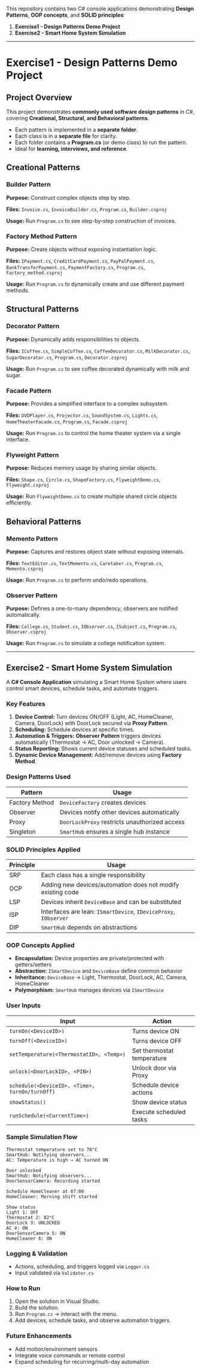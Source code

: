 This repository contains two C# console applications demonstrating **Design Patterns**, **OOP concepts**, and **SOLID principles**:

1. **Exercise1 - Design Patterns Demo Project**
2. **Exercise2 - Smart Home System Simulation**

---

# **Exercise1 - Design Patterns Demo Project**

## Project Overview

This project demonstrates **commonly used software design patterns** in C#, covering **Creational, Structural, and Behavioral patterns**.

* Each pattern is implemented in a **separate folder**.
* Each class is in a **separate file** for clarity.
* Each folder contains a **Program.cs** (or demo class) to run the pattern.
* Ideal for **learning, interviews, and reference**.

## Creational Patterns

### Builder Pattern

**Purpose:** Construct complex objects step by step.

**Files:** `Invoice.cs`, `InvoiceBuilder.cs`, `Program.cs`, `Builder.csproj`

**Usage:** Run `Program.cs` to see step-by-step construction of invoices.

### Factory Method Pattern

**Purpose:** Create objects without exposing instantiation logic.

**Files:** `IPayment.cs`, `CreditCardPayment.cs`, `PayPalPayment.cs`, `BankTransferPayment.cs`, `PaymentFactory.cs`, `Program.cs`, `Factory_method.csproj`

**Usage:** Run `Program.cs` to dynamically create and use different payment methods.

## Structural Patterns

### Decorator Pattern

**Purpose:** Dynamically adds responsibilities to objects.

**Files:** `ICoffee.cs`, `SimpleCoffee.cs`, `CoffeeDecorator.cs`, `MilkDecorator.cs`, `SugarDecorator.cs`, `Program.cs`, `Decorator.csproj`

**Usage:** Run `Program.cs` to see coffee decorated dynamically with milk and sugar.

### Facade Pattern

**Purpose:** Provides a simplified interface to a complex subsystem.

**Files:** `DVDPlayer.cs`, `Projector.cs`, `SoundSystem.cs`, `Lights.cs`, `HomeTheaterFacade.cs`, `Program.cs`, `Facade.csproj`

**Usage:** Run `Program.cs` to control the home theater system via a single interface.

### Flyweight Pattern

**Purpose:** Reduces memory usage by sharing similar objects.

**Files:** `Shape.cs`, `Circle.cs`, `ShapeFactory.cs`, `FlyweightDemo.cs`, `Flyweight.csproj`

**Usage:** Run `FlyweightDemo.cs` to create multiple shared circle objects efficiently.

## Behavioral Patterns

### Memento Pattern

**Purpose:** Captures and restores object state without exposing internals.

**Files:** `TextEditor.cs`, `TextMemento.cs`, `Caretaker.cs`, `Program.cs`, `Memento.csproj`

**Usage:** Run `Program.cs` to perform undo/redo operations.

### Observer Pattern

**Purpose:** Defines a one-to-many dependency; observers are notified automatically.

**Files:** `College.cs`, `Student.cs`, `IObserver.cs`, `ISubject.cs`, `Program.cs`, `Observer.csproj`

**Usage:** Run `Program.cs` to simulate a college notification system.

---

## Exercise2 - Smart Home System Simulation

A **C# Console Application** simulating a Smart Home System where users control smart devices, schedule tasks, and automate triggers.

### Key Features

1. **Device Control:** Turn devices ON/OFF (Light, AC, HomeCleaner, Camera, DoorLock) with DoorLock secured via **Proxy Pattern**.
2. **Scheduling:** Schedule devices at specific times.
3. **Automation & Triggers:** **Observer Pattern** triggers devices automatically (Thermostat → AC, Door unlocked → Camera).
4. **Status Reporting:** Shows current device statuses and scheduled tasks.
5. **Dynamic Device Management:** Add/remove devices using **Factory Method**.

### Design Patterns Used

| Pattern        | Usage                                         |
| -------------- | --------------------------------------------- |
| Factory Method | `DeviceFactory` creates devices               |
| Observer       | Devices notify other devices automatically    |
| Proxy          | `DoorLockProxy` restricts unauthorized access |
| Singleton      | `SmartHub` ensures a single hub instance      |

### SOLID Principles Applied

| Principle | Usage                                                            |
| --------- | ---------------------------------------------------------------- |
| SRP       | Each class has a single responsibility                           |
| OCP       | Adding new devices/automation does not modify existing code      |
| LSP       | Devices inherit `DeviceBase` and can be substituted              |
| ISP       | Interfaces are lean: `ISmartDevice`, `IDeviceProxy`, `IObserver` |
| DIP       | `SmartHub` depends on abstractions                               |

### OOP Concepts Applied

* **Encapsulation:** Device properties are private/protected with getters/setters
* **Abstraction:** `ISmartDevice` and `DeviceBase` define common behavior
* **Inheritance:** `DeviceBase` → Light, Thermostat, DoorLock, AC, Camera, HomeCleaner
* **Polymorphism:** `SmartHub` manages devices via `ISmartDevice`

### User Inputs

| Input                                          | Action                     |
| ---------------------------------------------- | -------------------------- |
| `turnOn(<DeviceID>)`                           | Turns device ON            |
| `turnOff(<DeviceID>)`                          | Turns device OFF           |
| `setTemperature(<ThermostatID>, <Temp>)`       | Set thermostat temperature |
| `unlock(<DoorLockID>, <PIN>)`                  | Unlock door via Proxy      |
| `schedule(<DeviceID>, <Time>, turnOn/turnOff)` | Schedule device actions    |
| `showStatus()`                                 | Show device status         |
| `runSchedule(<CurrentTime>)`                   | Execute scheduled tasks    |

### Sample Simulation Flow

```
Thermostat temperature set to 70°C
SmartHub: Notifying observers...
AC: Temperature is high → AC turned ON

Door unlocked
SmartHub: Notifying observers...
DoorSensorCamera: Recording started

Schedule HomeCleaner at 07:00
HomeCleaner: Morning shift started

Show status
Light 1: OFF
Thermostat 2: 82°C
DoorLock 3: UNLOCKED
AC 4: ON
DoorSensorCamera 5: ON
HomeCleaner 6: ON
```

### Logging & Validation

* Actions, scheduling, and triggers logged via `Logger.cs`
* Input validated via `Validator.cs`

### How to Run

1. Open the solution in Visual Studio.
2. Build the solution.
3. Run `Program.cs` → interact with the menu.
4. Add devices, schedule tasks, and observe automation triggers.

### Future Enhancements

* Add motion/environment sensors
* Integrate voice commands or remote control
* Expand scheduling for recurring/multi-day automation
